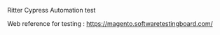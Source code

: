 Ritter Cypress Automation test

Web reference for testing : https://magento.softwaretestingboard.com/
